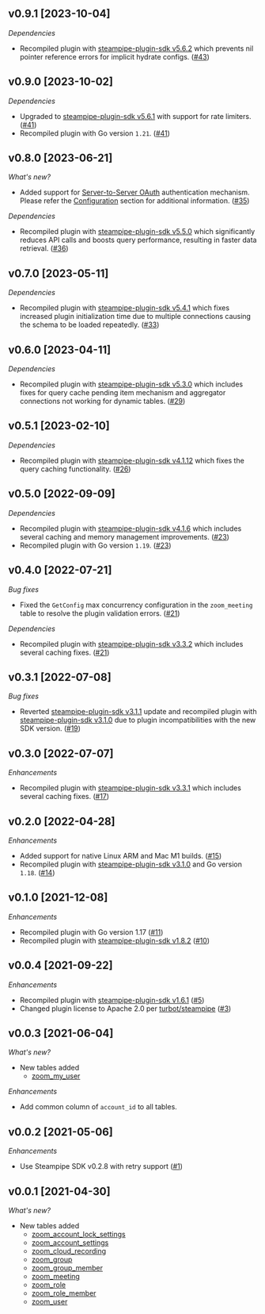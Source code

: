 ## v0.9.1 [2023-10-04]

_Dependencies_

- Recompiled plugin with [steampipe-plugin-sdk v5.6.2](https://github.com/turbot/steampipe-plugin-sdk/blob/main/CHANGELOG.md#v562-2023-10-03) which prevents nil pointer reference errors for implicit hydrate configs. ([#43](https://github.com/turbot/steampipe-plugin-zoom/pull/43))

## v0.9.0 [2023-10-02]

_Dependencies_

- Upgraded to [steampipe-plugin-sdk v5.6.1](https://github.com/turbot/steampipe-plugin-sdk/blob/main/CHANGELOG.md#v561-2023-09-29) with support for rate limiters. ([#41](https://github.com/turbot/steampipe-plugin-zoom/pull/41))
- Recompiled plugin with Go version `1.21`. ([#41](https://github.com/turbot/steampipe-plugin-zoom/pull/41))

## v0.8.0 [2023-06-21]

_What's new?_

- Added support for [Server-to-Server OAuth](https://developers.zoom.us/docs/internal-apps/s2s-oauth/#enable-the-server-to-server-oauth-role) authentication mechanism. Please refer the [Configuration](https://hub.steampipe.io/plugins/turbot/zoom#configuration) section for additional information. ([#35](https://github.com/turbot/steampipe-plugin-zoom/pull/35))

_Dependencies_

- Recompiled plugin with [steampipe-plugin-sdk v5.5.0](https://github.com/turbot/steampipe-plugin-sdk/blob/v5.5.0/CHANGELOG.md#v550-2023-06-16) which significantly reduces API calls and boosts query performance, resulting in faster data retrieval. ([#36](https://github.com/turbot/steampipe-plugin-zoom/pull/36))

## v0.7.0 [2023-05-11]

_Dependencies_

- Recompiled plugin with [steampipe-plugin-sdk v5.4.1](https://github.com/turbot/steampipe-plugin-sdk/blob/main/CHANGELOG.md#v541-2023-05-05) which fixes increased plugin initialization time due to multiple connections causing the schema to be loaded repeatedly. ([#33](https://github.com/turbot/steampipe-plugin-zoom/pull/33))

## v0.6.0 [2023-04-11]

_Dependencies_

- Recompiled plugin with [steampipe-plugin-sdk v5.3.0](https://github.com/turbot/steampipe-plugin-sdk/blob/main/CHANGELOG.md#v530-2023-03-16) which includes fixes for query cache pending item mechanism and aggregator connections not working for dynamic tables. ([#29](https://github.com/turbot/steampipe-plugin-zoom/pull/29))

## v0.5.1 [2023-02-10]

_Dependencies_

- Recompiled plugin with [steampipe-plugin-sdk v4.1.12](https://github.com/turbot/steampipe-plugin-sdk/blob/main/CHANGELOG.md#v4112-2023-02-09) which fixes the query caching functionality. ([#26](https://github.com/turbot/steampipe-plugin-zoom/pull/26))

## v0.5.0 [2022-09-09]

_Dependencies_

- Recompiled plugin with [steampipe-plugin-sdk v4.1.6](https://github.com/turbot/steampipe-plugin-sdk/blob/main/CHANGELOG.md#v416-2022-09-02) which includes several caching and memory management improvements. ([#23](https://github.com/turbot/steampipe-plugin-zoom/pull/23))
- Recompiled plugin with Go version `1.19`. ([#23](https://github.com/turbot/steampipe-plugin-zoom/pull/23))

## v0.4.0 [2022-07-21]

_Bug fixes_

- Fixed the `GetConfig` max concurrency configuration in the `zoom_meeting` table to resolve the plugin validation errors. ([#21](https://github.com/turbot/steampipe-plugin-zoom/pull/21))

_Dependencies_

- Recompiled plugin with [steampipe-plugin-sdk v3.3.2](https://github.com/turbot/steampipe-plugin-sdk/blob/main/CHANGELOG.md#v332--2022-07-11) which includes several caching fixes. ([#21](https://github.com/turbot/steampipe-plugin-zoom/pull/21))

## v0.3.1 [2022-07-08]

_Bug fixes_

- Reverted [steampipe-plugin-sdk v3.1.1](https://github.com/turbot/steampipe-plugin-sdk/blob/main/CHANGELOG.md#v331--2022-06-30) update and recompiled plugin with [steampipe-plugin-sdk v3.1.0](https://github.com/turbot/steampipe-plugin-sdk/blob/main/CHANGELOG.md#v310--2022-03-30) due to plugin incompatibilities with the new SDK version. ([#19](https://github.com/turbot/steampipe-plugin-zoom/pull/19))

## v0.3.0 [2022-07-07]

_Enhancements_

- Recompiled plugin with [steampipe-plugin-sdk v3.3.1](https://github.com/turbot/steampipe-plugin-sdk/blob/main/CHANGELOG.md#v331--2022-06-30) which includes several caching fixes. ([#17](https://github.com/turbot/steampipe-plugin-zoom/pull/17))

## v0.2.0 [2022-04-28]

_Enhancements_

- Added support for native Linux ARM and Mac M1 builds. ([#15](https://github.com/turbot/steampipe-plugin-zoom/pull/15))
- Recompiled plugin with [steampipe-plugin-sdk v3.1.0](https://github.com/turbot/steampipe-plugin-sdk/blob/main/CHANGELOG.md#v310--2022-03-30) and Go version `1.18`. ([#14](https://github.com/turbot/steampipe-plugin-zoom/pull/14))

## v0.1.0 [2021-12-08]

_Enhancements_

- Recompiled plugin with Go version 1.17 ([#11](https://github.com/turbot/steampipe-plugin-zoom/pull/11))
- Recompiled plugin with [steampipe-plugin-sdk v1.8.2](https://github.com/turbot/steampipe-plugin-sdk/blob/main/CHANGELOG.md#v182--2021-11-22) ([#10](https://github.com/turbot/steampipe-plugin-zoom/pull/10))

## v0.0.4 [2021-09-22]

_Enhancements_

- Recompiled plugin with [steampipe-plugin-sdk v1.6.1](https://github.com/turbot/steampipe-plugin-sdk/blob/main/CHANGELOG.md#v161--2021-09-21) ([#5](https://github.com/turbot/steampipe-plugin-zoom/pull/5))
- Changed plugin license to Apache 2.0 per [turbot/steampipe](https://github.com/turbot/steampipe/issues/488) ([#3](https://github.com/turbot/steampipe-plugin-zoom/pull/3))

## v0.0.3 [2021-06-04]

_What's new?_

- New tables added
  - [zoom_my_user](https://hub.steampipe.io/plugins/turbot/zoom/tables/zoom_my_user)

_Enhancements_

- Add common column of `account_id` to all tables.

## v0.0.2 [2021-05-06]

_Enhancements_

- Use Steampipe SDK v0.2.8 with retry support ([#1](https://github.com/turbot/steampipe-plugin-zoom/pull/1))

## v0.0.1 [2021-04-30]

_What's new?_

- New tables added
  - [zoom_account_lock_settings](https://hub.steampipe.io/plugins/turbot/zoom/tables/zoom_account_lock_settings)
  - [zoom_account_settings](https://hub.steampipe.io/plugins/turbot/zoom/tables/zoom_account_settings)
  - [zoom_cloud_recording](https://hub.steampipe.io/plugins/turbot/zoom/tables/zoom_cloud_recording)
  - [zoom_group](https://hub.steampipe.io/plugins/turbot/zoom/tables/zoom_group)
  - [zoom_group_member](https://hub.steampipe.io/plugins/turbot/zoom/tables/zoom_group_member)
  - [zoom_meeting](https://hub.steampipe.io/plugins/turbot/zoom/tables/zoom_meeting)
  - [zoom_role](https://hub.steampipe.io/plugins/turbot/zoom/tables/zoom_role)
  - [zoom_role_member](https://hub.steampipe.io/plugins/turbot/zoom/tables/zoom_role_member)
  - [zoom_user](https://hub.steampipe.io/plugins/turbot/zoom/tables/zoom_user)

